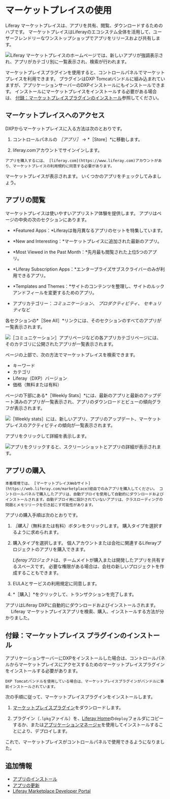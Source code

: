 # マーケットプレイスの使用

Liferay マーケットプレイスは、アプリを共有、閲覧、ダウンロードするためのハブです。 マーケットプレイスはLiferayのエコシステム全体を活用して、ユーザーフレンドリーなワンストップショップでアプリをリリースおよび共有します。

![Liferay マーケットプレイスのホームページでは、新しいアプリが強調表示され、アプリがカテゴリ別に一覧表示され、検索が行われます。](./using-marketplace/images/01.png)

マーケットプレイスプラグインを使用すると、コントロールパネルでマーケットプレイスを利用できます。 プラグインはDXP Tomcatバンドルに組み込まれていますが、アプリケーションサーバーのDXPインストールにもインストールできます。 インストールにマーケットプレイスをインストールする必要がある場合は、 [付録：マーケットプレイスプラグインのインストール](#appendix-installing-the-marketplace-plugin)参照してください。

## マーケットプレイスへのアクセス

DXPからマーケットプレイスに入る方法は次のとおりです。

1. コントロールパネルの *［アプリ］* &rarr; *［Store］*に移動します。

1. liferay.comアカウントでサインインします。

```{important}
アプリを購入するには、 [liferay.com](https://www.liferay.com)アカウントがあり、マーケットプレイスの利用規約に同意する必要があります。
```

マーケットプレイスが表示されます。 いくつかのアプリをチェックしてみましょう。

## アプリの閲覧

マーケットプレイスは使いやすいアプリストア体験を提供します。 アプリはページの中央の次のセクションにあります。

* *Featured Apps：*Liferayは毎月異なるアプリのセットを特集しています。

* *New and Interesting：*マーケットプレイスに追加された最新のアプリ。

* *Most Viewed in the Past Month：*先月最も閲覧された上位5つのアプリ。

* *Liferay Subscription Apps：*エンタープライズサブスクライバーのみが利用できるアプリ。

* *Templates and Themes：*サイトのコンテンツを整理し、サイトのルックアンドフィールを変更するためのアプリ。

* アプリカテゴリー：*コミュニケーション*、 *プロダクティビティ*、 *セキュリティ*など

各セクションの*［See All］*リンクには、そのセクションのすべてのアプリが一覧表示されます。

![［コミュニケーション］アプリページなどの各アプリカテゴリページには、そのカテゴリに公開されたアプリが一覧表示されます。](./using-marketplace/images/02.png)

ページの上部で、次の方法でマーケットプレイスを検索できます。

* キーワード
* カテゴリ
* Liferay（DXP）バージョン
* 価格（無料または有料）

ページの下部にある*［Weekly Stats］*には、最新のアプリと最新のアップデート済みのアプリが一覧表示され、アプリのダウンロードとビューの傾向グラフが表示されます。

![［Weekly stats］には、新しいアプリ、アプリのアップデート、マーケットプレイスのアクティビティの傾向が一覧表示されます。](./using-marketplace/images/03.png)

アプリをクリックして詳細を表示します。

![アプリをクリックすると、スクリーンショットとアプリの詳細が表示されます。](./using-marketplace/images/04.png)

## アプリの購入

```{warning}
本番環境では、 [マーケットプレイスWebサイト](https://web.liferay.com/marketplace)経由でのみアプリを購入してください。 コントロールパネルで購入したアプリは、自動デプロイを使用して自動的にダウンロードおよびインストールされます。自動デプロイ用に設計されていないアプリは、クラスローディングの問題とメモリリークを引き起こす可能性があります。
```

アプリの購入手順は次のとおりです。

1. *［購入］*（無料または有料）ボタンをクリックします。 購入タイプを選択するように求められます。

1. 購入タイプを選択します。 個人アカウントまたは会社に関連するLiferayプロジェクトのアプリを購入できます。

    *Liferayプロジェクト*は、チームメイトが購入または開発したアプリを共有するスペースです。 必要な権限がある場合は、会社の新しいプロジェクトを作成することもできます。

1. EULAとサービスの利用規定に同意します。

1. *［購入］*をクリックして、トランザクションを完了します。

アプリはLiferay DXPに自動的にダウンロードおよびインストールされます。 　 Liferay マーケットプレイスアプリを検索、購入、インストールする方法が分かりました。

## 付録：マーケットプレイス プラグインのインストール

アプリケーションサーバーにDXPをインストールした場合は、コントロールパネルからマーケットプレイスにアクセスするためのマーケットプレイスプラグインをインストールする必要があります。

```{note}
DXP Tomcatバンドルを使用している場合は、マーケットプレイスプラグインがバンドルに事前インストールされています。
```

次の手順に従って、マーケットプレイスプラグインをインストールします。

1. [マーケットプレイスプラグイン](https://www.liferay.com/marketplace/download)をダウンロードします。

2. プラグイン（`.lpkg`ファイル）を、[Liferay Home](../../installation-and-upgrades/reference/liferay-home.md)の`deploy`フォルダにコピーするか、または[アプリケーションマネージャ](./managing-apps/using-the-app-manager.md)を使用してインストールすることにより、デプロイします。

これで、マーケットプレイスがコントロールパネルで使用できるようになりました。

## 追加情報

* [アプリのインストール](./installing-apps.md)
* [アプリの更新](./managing-apps/renewing-apps.md)
* [Liferay Marketplace Developer Portal](https://marketplace.liferay.dev/)